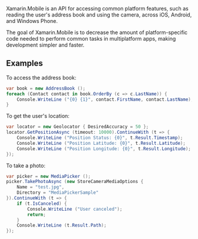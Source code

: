 Xamarin.Mobile is an API for accessing common platform features, such as
reading the user's address book and using the camera, across iOS,
Android, and Windows Phone.

The goal of Xamarin.Mobile is to decrease the amount of
platform-specific code needed to perform common tasks in multiplatform
apps, making development simpler and faster.

## Examples

To access the address book:

```csharp
var book = new AddressBook ();
foreach (Contact contact in book.OrderBy (c => c.LastName)) {
	Console.WriteLine ("{0} {1}", contact.FirstName, contact.LastName);
}
```

To get the user's location:

```csharp
var locator = new Geolocator { DesiredAccuracy = 50 };
locator.GetPositionAsync (timeout: 10000).ContinueWith (t => {
	Console.WriteLine ("Position Status: {0}", t.Result.Timestamp);
	Console.WriteLine ("Position Latitude: {0}", t.Result.Latitude);
	Console.WriteLine ("Position Longitude: {0}", t.Result.Longitude);
});
```

To take a photo:

```csharp
var picker = new MediaPicker ();
picker.TakePhotoAsync (new StoreCameraMediaOptions {
	Name = "test.jpg",
	Directory = "MediaPickerSample"
}).ContinueWith (t => {
	if (t.IsCanceled) {
		Console.WriteLine ("User canceled");
		return;
	}
	Console.WriteLine (t.Result.Path);
});
```
